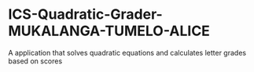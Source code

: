 # ICS-Quadratic-Grader-MUKALANGA-TUMELO-ALICE
A application that solves quadratic equations and calculates letter grades based on scores
